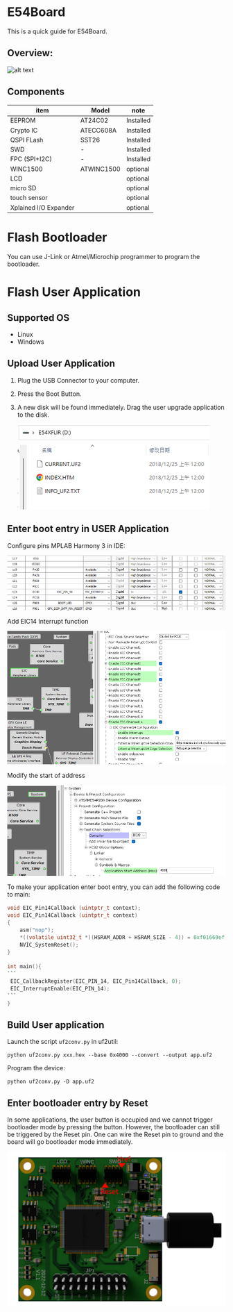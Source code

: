 # E54Board
This is a quick guide for E54Board.

## Overview:

![alt text](png/E54Board.png)

## Components

| item                  | Model      | note      |
| --------------------- | ---------- | --------- |
| EEPROM                | AT24C02    | Installed |
| Crypto IC             | ATECC608A  | Installed |
| QSPI FLash            | SST26      | Installed |
| SWD                   | -          | Installed |
| FPC (SPI+I2C)         | -          | Installed |
| WINC1500              | ATWINC1500 | optional  |
| LCD                   |            | optional  |
| micro SD              |            | optional  |
| touch sensor          |            | optional  |
| Xplained I/O Expander |            | optional  |



# Flash Bootloader

You can use J-Link or Atmel/Microchip programmer to program the bootloader.

# Flash User Application

## Supported OS

* Linux
* Windows

## Upload User Application

1. Plug the USB Connector to your computer.

2. Press the Boot Button.

3. A new disk will be found immediately. Drag the user upgrade application to the disk.

   ![alt text](png/disk.png) 

## Enter boot entry in USER Application

Configure pins MPLAB Harmony 3 in IDE:

![pin](png/pin.png)



Add EIC14 Interrupt function 

![eic](png/eic.png)



Modify the start of address 

![boot_addr](png/boot_addr.png)



To make your application enter boot entry, you can add the following code to main:

````c
void EIC_Pin14Callback (uintptr_t context);
void EIC_Pin14Callback (uintptr_t context)
{
    asm("nop");
    *((volatile uint32_t *)(HSRAM_ADDR + HSRAM_SIZE - 4)) = 0xf01669ef;
    NVIC_SystemReset();
}

int main(){
```
 EIC_CallbackRegister(EIC_PIN_14, EIC_Pin14Callback, 0);
 EIC_InterruptEnable(EIC_PIN_14);
```
}
````

##  Build User application

Launch the script `uf2conv.py` in uf2util:

```
python uf2conv.py xxx.hex --base 0x4000 --convert --output app.uf2
```

Program the device:

```
python uf2conv.py -D app.uf2
```

## Enter bootloader entry by Reset

In some applications, the user button is occupied and we  cannot trigger bootloader mode by pressing the button. However, the bootloader can  still be triggered by the Reset pin. One can  wire the Reset pin to ground and  the board will go bootloader mode immediately.

![](png/SWD.png)
